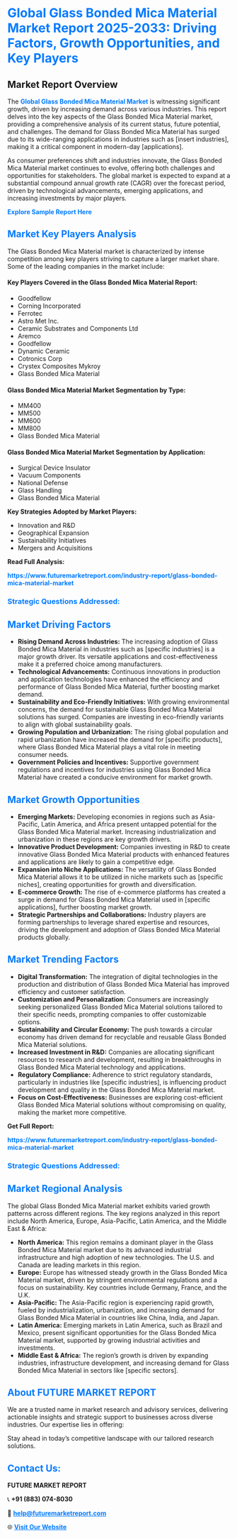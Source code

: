 <h1 style="color: #007BFF;">Global Glass Bonded Mica Material Market Report 2025-2033: Driving Factors, Growth Opportunities, and Key Players</h1>

<section id="overview">
<h2>Market Report Overview</h2>
<p>The <a href="https://www.futuremarketreport.com/industry-report/glass-bonded-mica-material-market" style="color: #007BFF; text-decoration: none;"><strong>Global Glass Bonded Mica Material Market</strong></a> is witnessing significant growth, driven by increasing demand across various industries. This report delves into the key aspects of the Glass Bonded Mica Material market, providing a comprehensive analysis of its current status, future potential, and challenges. The demand for Glass Bonded Mica Material has surged due to its wide-ranging applications in industries such as [insert industries], making it a critical component in modern-day [applications].</p>
<p>As consumer preferences shift and industries innovate, the Glass Bonded Mica Material market continues to evolve, offering both challenges and opportunities for stakeholders. The global market is expected to expand at a substantial compound annual growth rate (CAGR) over the forecast period, driven by technological advancements, emerging applications, and increasing investments by major players.</p>
</section>

<section id="overview">
<p><a href="https://www.futuremarketreport.com/request-sample/reportId=100813" style="color: #007BFF; text-decoration: none;"><strong>Explore Sample Report Here</strong></a></p>
</section>

<section id="key-players">
<h2 style="color: #007BFF;">Market Key Players Analysis</h2>
<p>The Glass Bonded Mica Material market is characterized by intense competition among key players striving to capture a larger market share. Some of the leading companies in the market include:</p>
<h4>Key Players Covered in the Glass Bonded Mica Material Report:</h4>
<ul><li>Goodfellow</li><li>Corning Incorporated</li><li>Ferrotec</li><li>Astro Met Inc.</li><li>Ceramic Substrates and Components Ltd</li><li>Aremco</li><li>Goodfellow</li><li>Dynamic Ceramic</li><li>Cotronics Corp</li><li>Crystex Composites Mykroy</li><li>Glass Bonded Mica Material</li></ul>
<h4>Glass Bonded Mica Material Market Segmentation by Type:</h4>
<ul><li>MM400</li><li>MM500</li><li>MM600</li><li>MM800</li><li>Glass Bonded Mica Material</li></ul>

<h4>Glass Bonded Mica Material Market Segmentation by Application:</h4>
<ul><li>Surgical Device Insulator</li><li>Vacuum Components</li><li>National Defense</li><li>Glass Handling</li><li>Glass Bonded Mica Material</li></ul>
<p><strong>Key Strategies Adopted by Market Players:</strong></p>
<ul>
<li>Innovation and R&D</li>
<li>Geographical Expansion</li>
<li>Sustainability Initiatives</li>
<li>Mergers and Acquisitions</li>
</ul>
</section>

<section>
<p><strong>Read Full Analysis: </strong></p><a href="https://www.futuremarketreport.com/industry-report/glass-bonded-mica-material-market" style="color: #007BFF; text-decoration: none;"><strong>https://www.futuremarketreport.com/industry-report/glass-bonded-mica-material-market</strong></a>
<h3 style="color: #007BFF;">Strategic Questions Addressed:</h3>
</section>

<section id="driving-factors">
<h2 style="color: #007BFF;">Market Driving Factors</h2>
<ul>
<li><strong>Rising Demand Across Industries:</strong> The increasing adoption of Glass Bonded Mica Material in industries such as [specific industries] is a major growth driver. Its versatile applications and cost-effectiveness make it a preferred choice among manufacturers.</li>
<li><strong>Technological Advancements:</strong> Continuous innovations in production and application technologies have enhanced the efficiency and performance of Glass Bonded Mica Material, further boosting market demand.</li>
<li><strong>Sustainability and Eco-Friendly Initiatives:</strong> With growing environmental concerns, the demand for sustainable Glass Bonded Mica Material solutions has surged. Companies are investing in eco-friendly variants to align with global sustainability goals.</li>
<li><strong>Growing Population and Urbanization:</strong> The rising global population and rapid urbanization have increased the demand for [specific products], where Glass Bonded Mica Material plays a vital role in meeting consumer needs.</li>
<li><strong>Government Policies and Incentives:</strong> Supportive government regulations and incentives for industries using Glass Bonded Mica Material have created a conducive environment for market growth.</li>
</ul>
</section>

<section id="growth-opportunities">
<h2 style="color: #007BFF;">Market Growth Opportunities</h2>
<ul>
<li><strong>Emerging Markets:</strong> Developing economies in regions such as Asia-Pacific, Latin America, and Africa present untapped potential for the Glass Bonded Mica Material market. Increasing industrialization and urbanization in these regions are key growth drivers.</li>
<li><strong>Innovative Product Development:</strong> Companies investing in R&D to create innovative Glass Bonded Mica Material products with enhanced features and applications are likely to gain a competitive edge.</li>
<li><strong>Expansion into Niche Applications:</strong> The versatility of Glass Bonded Mica Material allows it to be utilized in niche markets such as [specific niches], creating opportunities for growth and diversification.</li>
<li><strong>E-commerce Growth:</strong> The rise of e-commerce platforms has created a surge in demand for Glass Bonded Mica Material used in [specific applications], further boosting market growth.</li>
<li><strong>Strategic Partnerships and Collaborations:</strong> Industry players are forming partnerships to leverage shared expertise and resources, driving the development and adoption of Glass Bonded Mica Material products globally.</li>
</ul>
</section>

<section id="trending-factors">
<h2 style="color: #007BFF;">Market Trending Factors</h2>
<ul>
<li><strong>Digital Transformation:</strong> The integration of digital technologies in the production and distribution of Glass Bonded Mica Material has improved efficiency and customer satisfaction.</li>
<li><strong>Customization and Personalization:</strong> Consumers are increasingly seeking personalized Glass Bonded Mica Material solutions tailored to their specific needs, prompting companies to offer customizable options.</li>
<li><strong>Sustainability and Circular Economy:</strong> The push towards a circular economy has driven demand for recyclable and reusable Glass Bonded Mica Material solutions.</li>
<li><strong>Increased Investment in R&D:</strong> Companies are allocating significant resources to research and development, resulting in breakthroughs in Glass Bonded Mica Material technology and applications.</li>
<li><strong>Regulatory Compliance:</strong> Adherence to strict regulatory standards, particularly in industries like [specific industries], is influencing product development and quality in the Glass Bonded Mica Material market.</li>
<li><strong>Focus on Cost-Effectiveness:</strong> Businesses are exploring cost-efficient Glass Bonded Mica Material solutions without compromising on quality, making the market more competitive.</li>
</ul>
</section>

<section>
<p><strong>Get Full Report: </strong></p><a href="https://www.futuremarketreport.com/industry-report/glass-bonded-mica-material-market" style="color: #007BFF; text-decoration: none;"><strong>https://www.futuremarketreport.com/industry-report/glass-bonded-mica-material-market</strong></a>
<h3 style="color: #007BFF;">Strategic Questions Addressed:</h3>
</section>


<section id="regional-analysis">
<h2 style="color: #007BFF;">Market Regional Analysis</h2>
<p>The global Glass Bonded Mica Material market exhibits varied growth patterns across different regions. The key regions analyzed in this report include North America, Europe, Asia-Pacific, Latin America, and the Middle East & Africa:</p>
<ul>
<li><strong>North America:</strong> This region remains a dominant player in the Glass Bonded Mica Material market due to its advanced industrial infrastructure and high adoption of new technologies. The U.S. and Canada are leading markets in this region.</li>
<li><strong>Europe:</strong> Europe has witnessed steady growth in the Glass Bonded Mica Material market, driven by stringent environmental regulations and a focus on sustainability. Key countries include Germany, France, and the U.K.</li>
<li><strong>Asia-Pacific:</strong> The Asia-Pacific region is experiencing rapid growth, fueled by industrialization, urbanization, and increasing demand for Glass Bonded Mica Material in countries like China, India, and Japan.</li>
<li><strong>Latin America:</strong> Emerging markets in Latin America, such as Brazil and Mexico, present significant opportunities for the Glass Bonded Mica Material market, supported by growing industrial activities and investments.</li>
<li><strong>Middle East & Africa:</strong> The region’s growth is driven by expanding industries, infrastructure development, and increasing demand for Glass Bonded Mica Material in sectors like [specific sectors].</li>
</ul>
</section>

<footer>
<h2 style="color: #007BFF;">About FUTURE MARKET REPORT</h2>
<p>We are a trusted name in market research and advisory services, delivering actionable insights and strategic support to businesses across diverse industries. Our expertise lies in offering:</p>

<p>Stay ahead in today’s competitive landscape with our tailored research solutions.</p>

<h2 style="color: #007BFF;">Contact Us:</h2>
<p><strong>FUTURE MARKET REPORT</strong></p>
<p>📞 <strong>+91 (883) 074-8030</strong></p>
<p>📧 <strong><a href="mailto:help@futuremarketreport.com" style="color: #007BFF;">help@futuremarketreport.com</a></strong></p>
<p>🌐 <strong><a href="https://www.futuremarketreport.com/" style="color: #007BFF;">Visit Our Website</a></strong></p>
</footer>